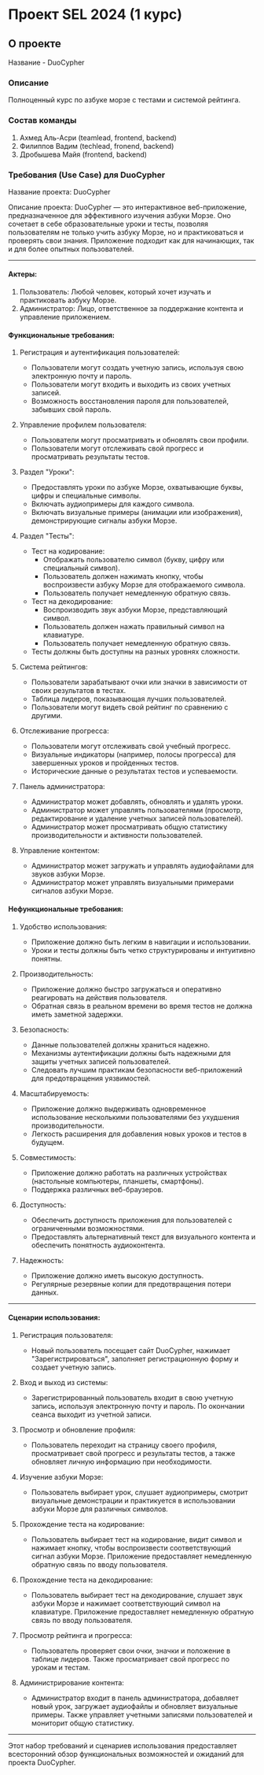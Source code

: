 # Проект SEL 2024 (1 курс)

## О проекте

Название - DuoCypher

### Описание
Полноценный курс по азбуке морзе с тестами и системой рейтинга.

### Состав команды
1) Ахмед Аль-Асри (teamlead, frontend, backend)
2) Филиппов Вадим (techlead, fronend, backend)
3) Дробышева Майя (frontend, backend)

### Требования (Use Case) для DuoCypher

Название проекта: DuoCypher

Описание проекта: DuoCypher — это интерактивное веб-приложение, предназначенное для эффективного изучения азбуки Морзе. Оно сочетает в себе образовательные уроки и тесты, позволяя пользователям не только учить азбуку Морзе, но и практиковаться и проверять свои знания. Приложение подходит как для начинающих, так и для более опытных пользователей.

---

#### Актеры:
1. Пользователь: Любой человек, который хочет изучать и практиковать азбуку Морзе.
2. Администратор: Лицо, ответственное за поддержание контента и управление приложением.

#### Функциональные требования:

1. Регистрация и аутентификация пользователей:
   - Пользователи могут создать учетную запись, используя свою электронную почту и пароль.
   - Пользователи могут входить и выходить из своих учетных записей.
   - Возможность восстановления пароля для пользователей, забывших свой пароль.

2. Управление профилем пользователя:
   - Пользователи могут просматривать и обновлять свои профили.
   - Пользователи могут отслеживать свой прогресс и просматривать результаты тестов.

3. Раздел "Уроки":
   - Предоставлять уроки по азбуке Морзе, охватывающие буквы, цифры и специальные символы.
   - Включать аудиопримеры для каждого символа.
   - Включать визуальные примеры (анимации или изображения), демонстрирующие сигналы азбуки Морзе.

4. Раздел "Тесты":
   - Тест на кодирование:
     - Отображать пользователю символ (букву, цифру или специальный символ).
     - Пользователь должен нажимать кнопку, чтобы воспроизвести азбуку Морзе для отображаемого символа.
     - Пользователь получает немедленную обратную связь.
   - Тест на декодирование:
     - Воспроизводить звук азбуки Морзе, представляющий символ.
     - Пользователь должен нажать правильный символ на клавиатуре.
     - Пользователь получает немедленную обратную связь.
   - Тесты должны быть доступны на разных уровнях сложности.

5. Система рейтингов:
   - Пользователи зарабатывают очки или значки в зависимости от своих результатов в тестах.
   - Таблица лидеров, показывающая лучших пользователей.
   - Пользователи могут видеть свой рейтинг по сравнению с другими.

6. Отслеживание прогресса:
   - Пользователи могут отслеживать свой учебный прогресс.
   - Визуальные индикаторы (например, полосы прогресса) для завершенных уроков и пройденных тестов.
   - Исторические данные о результатах тестов и успеваемости.

7. Панель администратора:
   - Администратор может добавлять, обновлять и удалять уроки.
   - Администратор может управлять пользователями (просмотр, редактирование и удаление учетных записей пользователей).
   - Администратор может просматривать общую статистику производительности и активности пользователей.

8. Управление контентом:
   - Администратор может загружать и управлять аудиофайлами для звуков азбуки Морзе.
   - Администратор может управлять визуальными примерами сигналов азбуки Морзе.

#### Нефункциональные требования:

1. Удобство использования:
   - Приложение должно быть легким в навигации и использовании.
   - Уроки и тесты должны быть четко структурированы и интуитивно понятны.

2. Производительность:
   - Приложение должно быстро загружаться и оперативно реагировать на действия пользователя.
   - Обратная связь в реальном времени во время тестов не должна иметь заметной задержки.

3. Безопасность:
   - Данные пользователей должны храниться надежно.
   - Механизмы аутентификации должны быть надежными для защиты учетных записей пользователей.
   - Следовать лучшим практикам безопасности веб-приложений для предотвращения уязвимостей.

4. Масштабируемость:
   - Приложение должно выдерживать одновременное использование несколькими пользователями без ухудшения производительности.
   - Легкость расширения для добавления новых уроков и тестов в будущем.

5. Совместимость:
   - Приложение должно работать на различных устройствах (настольные компьютеры, планшеты, смартфоны).
   - Поддержка различных веб-браузеров.
6. Доступность:
   - Обеспечить доступность приложения для пользователей с ограниченными возможностями.
   - Предоставлять альтернативный текст для визуального контента и обеспечить понятность аудиоконтента.

7. Надежность:
   - Приложение должно иметь высокую доступность.
   - Регулярные резервные копии для предотвращения потери данных.

---

#### Сценарии использования:

1. Регистрация пользователя:
   - Новый пользователь посещает сайт DuoCypher, нажимает "Зарегистрироваться", заполняет регистрационную форму и создает учетную запись.

2. Вход и выход из системы:
   - Зарегистрированный пользователь входит в свою учетную запись, используя электронную почту и пароль. По окончании сеанса выходит из учетной записи.

3. Просмотр и обновление профиля:
   - Пользователь переходит на страницу своего профиля, просматривает свой прогресс и результаты тестов, а также обновляет личную информацию при необходимости.

4. Изучение азбуки Морзе:
   - Пользователь выбирает урок, слушает аудиопримеры, смотрит визуальные демонстрации и практикуется в использовании азбуки Морзе для различных символов.

5. Прохождение теста на кодирование:
   - Пользователь выбирает тест на кодирование, видит символ и нажимает кнопку, чтобы воспроизвести соответствующий сигнал азбуки Морзе. Приложение предоставляет немедленную обратную связь по вводу пользователя.

6. Прохождение теста на декодирование:
   - Пользователь выбирает тест на декодирование, слушает звук азбуки Морзе и нажимает соответствующий символ на клавиатуре. Приложение предоставляет немедленную обратную связь по вводу пользователя.

7. Просмотр рейтинга и прогресса:
   - Пользователь проверяет свои очки, значки и положение в таблице лидеров. Также просматривает свой прогресс по урокам и тестам.

8. Администрирование контента:
   - Администратор входит в панель администратора, добавляет новый урок, загружает аудиофайлы и обновляет визуальные примеры. Также управляет учетными записями пользователей и мониторит общую статистику.

---

Этот набор требований и сценариев использования предоставляет всесторонний обзор функциональных возможностей и ожиданий для проекта DuoCypher.
